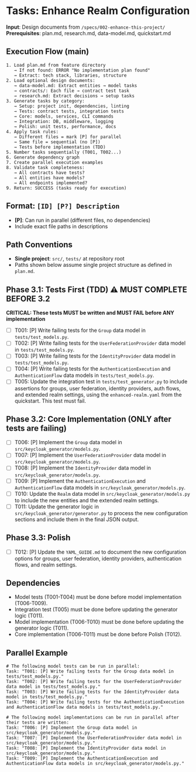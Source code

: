 # Tasks: Enhance Realm Configuration

**Input**: Design documents from `/specs/002-enhance-this-project/`
**Prerequisites**: plan.md, research.md, data-model.md, quickstart.md

## Execution Flow (main)
```
1. Load plan.md from feature directory
   → If not found: ERROR "No implementation plan found"
   → Extract: tech stack, libraries, structure
2. Load optional design documents:
   → data-model.md: Extract entities → model tasks
   → contracts/: Each file → contract test task
   → research.md: Extract decisions → setup tasks
3. Generate tasks by category:
   → Setup: project init, dependencies, linting
   → Tests: contract tests, integration tests
   → Core: models, services, CLI commands
   → Integration: DB, middleware, logging
   → Polish: unit tests, performance, docs
4. Apply task rules:
   → Different files = mark [P] for parallel
   → Same file = sequential (no [P])
   → Tests before implementation (TDD)
5. Number tasks sequentially (T001, T002...)
6. Generate dependency graph
7. Create parallel execution examples
8. Validate task completeness:
   → All contracts have tests?
   → All entities have models?
   → All endpoints implemented?
9. Return: SUCCESS (tasks ready for execution)
```

## Format: `[ID] [P?] Description`
- **[P]**: Can run in parallel (different files, no dependencies)
- Include exact file paths in descriptions

## Path Conventions
- **Single project**: `src/`, `tests/` at repository root
- Paths shown below assume single project structure as defined in `plan.md`.

## Phase 3.1: Tests First (TDD) ⚠️ MUST COMPLETE BEFORE 3.2
**CRITICAL: These tests MUST be written and MUST FAIL before ANY implementation**
- [ ] T001: [P] Write failing tests for the `Group` data model in `tests/test_models.py`.
- [ ] T002: [P] Write failing tests for the `UserFederationProvider` data model in `tests/test_models.py`.
- [ ] T003: [P] Write failing tests for the `IdentityProvider` data model in `tests/test_models.py`.
- [ ] T004: [P] Write failing tests for the `AuthenticationExecution` and `AuthenticationFlow` data models in `tests/test_models.py`.
- [ ] T005: Update the integration test in `tests/test_generator.py` to include assertions for groups, user federation, identity providers, auth flows, and extended realm settings, using the `enhanced-realm.yaml` from the quickstart. This test must fail.

## Phase 3.2: Core Implementation (ONLY after tests are failing)
- [ ] T006: [P] Implement the `Group` data model in `src/keycloak_generator/models.py`.
- [ ] T007: [P] Implement the `UserFederationProvider` data model in `src/keycloak_generator/models.py`.
- [ ] T008: [P] Implement the `IdentityProvider` data model in `src/keycloak_generator/models.py`.
- [ ] T009: [P] Implement the `AuthenticationExecution` and `AuthenticationFlow` data models in `src/keycloak_generator/models.py`.
- [ ] T010: Update the `Realm` data model in `src/keycloak_generator/models.py` to include the new entities and the extended realm settings.
- [ ] T011: Update the generator logic in `src/keycloak_generator/generator.py` to process the new configuration sections and include them in the final JSON output.

## Phase 3.3: Polish
- [ ] T012: [P] Update the `YAML_GUIDE.md` to document the new configuration options for groups, user federation, identity providers, authentication flows, and realm settings.

## Dependencies
- Model tests (T001-T004) must be done before model implementation (T006-T009).
- Integration test (T005) must be done before updating the generator logic (T011).
- Model implementation (T006-T010) must be done before updating the generator logic (T011).
- Core implementation (T006-T011) must be done before Polish (T012).

## Parallel Example
```
# The following model tests can be run in parallel:
Task: "T001: [P] Write failing tests for the Group data model in tests/test_models.py."
Task: "T002: [P] Write failing tests for the UserFederationProvider data model in tests/test_models.py."
Task: "T003: [P] Write failing tests for the IdentityProvider data model in tests/test_models.py."
Task: "T004: [P] Write failing tests for the AuthenticationExecution and AuthenticationFlow data models in tests/test_models.py."

# The following model implementations can be run in parallel after their tests are written:
Task: "T006: [P] Implement the Group data model in src/keycloak_generator/models.py."
Task: "T007: [P] Implement the UserFederationProvider data model in src/keycloak_generator/models.py."
Task: "T008: [P] Implement the IdentityProvider data model in src/keycloak_generator/models.py."
Task: "T009: [P] Implement the AuthenticationExecution and AuthenticationFlow data models in src/keycloak_generator/models.py."
```
